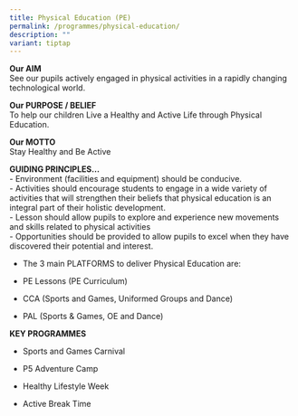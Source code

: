 ```yaml
---
title: Physical Education (PE)
permalink: /programmes/physical-education/
description: ""
variant: tiptap
---
```

<p><strong>Our AIM</strong>
<br>See our pupils actively engaged in physical activities in a rapidly changing
technological world.</p>
<p><strong>Our PURPOSE / BELIEF</strong>
<br>To help our children Live a Healthy and Active Life through Physical Education.</p>
<p><strong>Our MOTTO</strong>
<br>Stay Healthy and Be Active</p>
<p><strong>GUIDING PRINCIPLES…</strong>
<br>- Environment (facilities and equipment) should be conducive.
<br>- Activities should encourage students to engage in a wide variety of
activities that will strengthen their beliefs that physical education is
an integral part of their holistic development.
<br>- Lesson should allow pupils to explore and experience new movements and
skills related to physical activities
<br>- Opportunities should be provided to allow pupils to excel when they
have discovered their potential and interest.</p>
<ul>
<li>
<p>The 3 main PLATFORMS to deliver Physical Education are:</p>
</li>
<li>
<p>PE Lessons (PE Curriculum)</p>
</li>
<li>
<p>CCA (Sports and Games, Uniformed Groups and Dance)</p>
</li>
<li>
<p>PAL (Sports &amp; Games, OE and Dance)</p>
</li>
</ul>
<p><strong>KEY PROGRAMMES</strong>
</p>
<ul>
<li>
<p>Sports and Games Carnival</p>
</li>
<li>
<p>P5 Adventure Camp</p>
</li>
<li>
<p>Healthy Lifestyle Week</p>
</li>
<li>
<p>Active Break Time</p>
</li>
</ul>
<p></p>